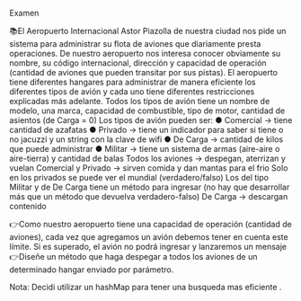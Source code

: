 Examen 

📚El Aeropuerto Internacional Astor Piazolla de nuestra ciudad nos pide un sistema para
administrar su flota de aviones que diariamente presta operaciones.
De nuestro aeropuerto nos interesa conocer obviamente su nombre, su código
internacional, dirección y capacidad de operación (cantidad de aviones que pueden transitar
por sus pistas). El aeropuerto tiene diferentes hangares para administrar de manera
eficiente los diferentes tipos de avión y cada uno tiene diferentes restricciones explicadas
más adelante.
Todos los tipos de avión tiene un nombre de modelo, una marca, capacidad de combustible,
tipo de motor, cantidad de asientos (de Carga = 0)
Los tipos de avión pueden ser:
● Comercial -> tiene cantidad de azafatas
● Privado -> tiene un indicador para saber si tiene o no jacuzzi y un string con la clave
de wifi
● De Carga -> cantidad de kilos que puede administrar 
● Militar -> tiene un sistema de armas (aire-aire o aire-tierra) y cantidad de balas
Todos los aviones -> despegan, aterrizan y vuelan
Comercial y Privado -> sirven comida y dan mantas para el frio
Solo en los privados se puede ver el mundial (verdadero/falso)
Los del tipo Militar y de De Carga tiene un método para ingresar (no hay que desarrollar
más que un método que devuelva verdadero-falso)
De Carga -> descargan contenido

👉Como nuestro aeropuerto tiene una capacidad de operación (cantidad de aviones), cada
vez que agregamos un avión debemos tener en cuenta este límite. Si es superado, el avión
no podrá ingresar y lanzaremos un mensaje
👉Diseñe un método que haga despegar a todos los aviones de un determinado hangar
enviado por parámetro.


Nota: Decidi utilizar un hashMap para tener una busqueda mas eficiente . 
